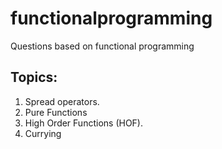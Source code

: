 # functionalprogramming
 Questions based on functional programming
 
 ## Topics:
 1. Spread operators.
 2. Pure Functions
 3. High Order Functions (HOF).
 4. Currying
